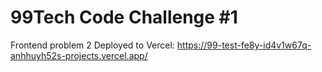 # 99Tech Code Challenge #1 #
Frontend problem 2
Deployed to Vercel: https://99-test-fe8y-id4v1w67q-anhhuyh52s-projects.vercel.app/
